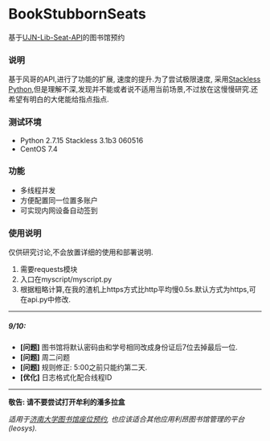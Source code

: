 # BookStubbornSeats
基于[UJN-Lib-Seat-API](https://github.com/iozephyr/UJN-Lib-Seat-API)的图书馆预约

### 说明
基于风哥的API,进行了功能的扩展, 速度的提升.为了尝试极限速度, 采用[Stackless Python](https://github.com/stackless-dev/stackless/wiki),但是理解不深,发现并不能或者说不适用当前场景,不过放在这慢慢研究.还希望有明白的大佬能给指点指点.


### 测试环境

- Python 2.7.15 Stackless 3.1b3 060516
- CentOS 7.4

### 功能

- 多线程并发
- 方便配置同一位置多账户
- 可实现内网设备自动签到

### 使用说明
仅供研究讨论,不会放置详细的使用和部署说明.
1. 需要requests模块
2. 入口在myscript/myscript.py
3. 根据粗略计算,在我的渣机上https方式比http平均慢0.5s.默认方式为https,可在api.py中修改.
- - -
##### 9/10: 

- __[问题]__ 图书馆将默认密码由和学号相同改成身份证后7位去掉最后一位.
- __[问题]__ 周二问题
- __[问题]__ 规则修正: 5:00之前只能约第二天.
- __[优化]__ 日志格式化配合线程ID

- - -
**敬告: 请不要尝试打开牟利的潘多拉盒**

*适用于[济南大学图书馆座位预约](http://seat.ujn.edu.cn/login?targetUri=%2F), 也应该适合其他应用利昂图书馆管理的平台(leosys).*
